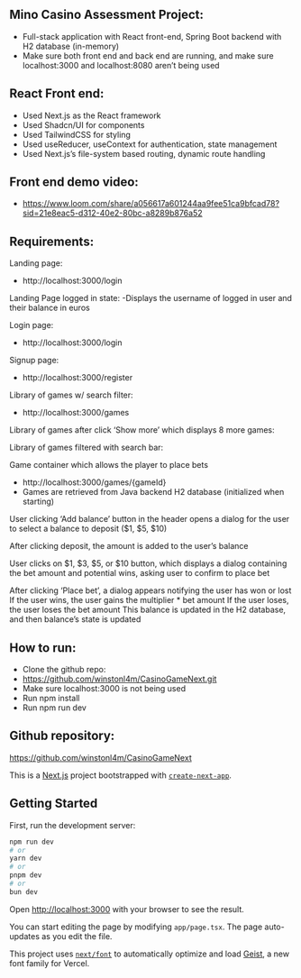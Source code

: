 ## Mino Casino Assessment Project:

- Full-stack application with React front-end, Spring Boot backend with H2 database (in-memory)
- Make sure both front end and back end are running, and make sure localhost:3000 and localhost:8080 aren’t being used

## React Front end:
- Used Next.js as the React framework
- Used Shadcn/UI for components
- Used TailwindCSS for styling 
- Used useReducer, useContext for authentication, state management
- Used Next.js’s file-system based routing, dynamic route handling 


## Front end demo video:
- https://www.loom.com/share/a056617a601244aa9fee51ca9bfcad78?sid=21e8eac5-d312-40e2-80bc-a8289b876a52 

## Requirements:

Landing page:
- http://localhost:3000/login



Landing Page logged in state:
 -Displays the username of logged in user and their balance in euros



Login page:
- http://localhost:3000/login



Signup page:
- http://localhost:3000/register 
 

Library of games w/ search filter:
- http://localhost:3000/games 

Library of games after click ‘Show more’ which displays 8 more games:


Library of games filtered with search bar:


Game container which allows the player to place bets
- http://localhost:3000/games/{gameId}
- Games are retrieved from Java backend H2 database (initialized when starting) 


User clicking ‘Add balance’ button in the header opens a dialog for the user to select a balance to deposit ($1, $5, $10)



After clicking deposit, the amount is added to the user’s balance


User clicks on $1, $3, $5, or $10 button, which displays a dialog containing the bet amount and potential wins, asking user to confirm to place bet



After clicking ‘Place bet’, a dialog appears notifying the user has won or lost
If the user wins, the user gains the multiplier * bet amount
If the user loses, the user loses the bet amount
This balance is updated in the H2 database, and then balance’s state is updated


## How to run:

- Clone the github repo:
- https://github.com/winstonl4m/CasinoGameNext.git 
- Make sure localhost:3000 is not being used
- Run npm install
- Run npm run dev

## Github repository:
https://github.com/winstonl4m/CasinoGameNext 

This is a [Next.js](https://nextjs.org) project bootstrapped with [`create-next-app`](https://nextjs.org/docs/app/api-reference/cli/create-next-app).

## Getting Started

First, run the development server:

```bash
npm run dev
# or
yarn dev
# or
pnpm dev
# or
bun dev
```

Open [http://localhost:3000](http://localhost:3000) with your browser to see the result.

You can start editing the page by modifying `app/page.tsx`. The page auto-updates as you edit the file.

This project uses [`next/font`](https://nextjs.org/docs/app/building-your-application/optimizing/fonts) to automatically optimize and load [Geist](https://vercel.com/font), a new font family for Vercel.


